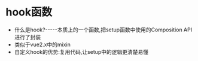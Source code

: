 # hook函数

- 什么是hook?-----本质上的一个函数,把setup函数中使用的Composition API进行了封装
- 类似于vue2.x中的mixin
- 自定义hook的优势:复用代码,让setup中的逻辑更清楚易懂
